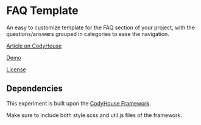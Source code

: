 # FAQ Template

An easy to customize template for the FAQ section of your project, with the questions/answers grouped in categories to ease the navigation.

[Article on CodyHouse](https://codyhouse.co/gem/css-faq-template)

[Demo](https://codyhouse.co/demo/faq-template)
 
[License](https://codyhouse.co/license)

## Dependencies

This experiment is built upon the [CodyHouse Framework](https://github.com/CodyHouse/codyhouse-framework).

Make sure to include both style.scss and util.js files of the framework.